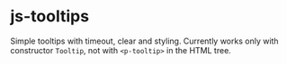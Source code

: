 # js-tooltips
Simple tooltips with timeout, clear and styling. Currently works only with constructor `Tooltip`, not with `<p-tooltip>` in the HTML tree.
